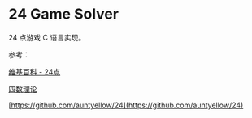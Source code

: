 # 24 Game Solver
24 点游戏 C 语言实现。

参考：

[维基百科 - 24点](https://zh.wikipedia.org/wiki/24%E7%82%B9)

[四数理论](https://www.4shu.net/theory/)

[https://github.com/auntyellow/24](https://github.com/auntyellow/24)

